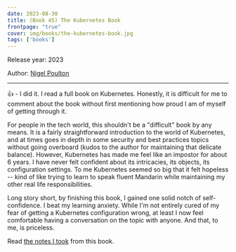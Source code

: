 ```yaml
---
date: 2023-08-30
title: (Book 45) The Kubernetes Book
frontpage: "true"
cover: img/books/the-kubernetes-book.jpg
tags: ['books']
---
```


Release year: 2023

Author: [Nigel Poulton](https://linkedin.com/in/nigelpoulton)

---

👍 - I did it. I read a full book on Kubernetes. Honestly, it is
difficult for me to comment about the book without first mentioning how
proud I am of myself of getting through it.

For people in the tech world, this shouldn't be a "difficult" book by
any means. It is a fairly straightforward introduction to the world of
Kubernetes, and at times goes in depth in some security and best
practices topics without going overboard (kudos to the author for
maintaining that delicate balance). However, Kubernetes has made me feel
like an impostor for about 6 years. I have never felt confident about
its intricacies, its objects, its configuration settings. To me
Kubernetes seemed so big that it felt hopeless -- kind of like trying to
learn to speak fluent Mandarin while maintaining my other real life
responsibilities.

Long story short, by finishing this book, I gained one solid notch of
self-confidence. I beat my learning anxiety. While I'm not entirely cured of
my fear of getting a Kubernetes configuration wrong, at least I now feel
comfortable having a conversation on the topic with anyone. And that, to
me, is priceless.

Read [the notes I took](/books/the-kubernetes-book.pdf) from this book.
